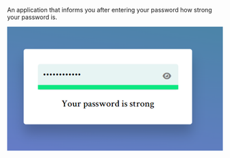 An application that informs you after entering your password how strong your password is.

![alt text](./img/password-strength.png)
